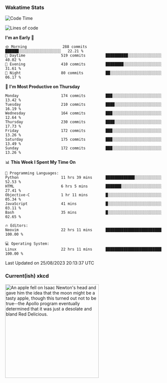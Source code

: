 ### Wakatime Stats
<!--START_SECTION:waka-->
![Code Time](http://img.shields.io/badge/Code%20Time-1%2C933%20hrs%2044%20mins-blue)

![Lines of code](https://img.shields.io/badge/From%20Hello%20World%20I%27ve%20Written-788.4%20thousand%20lines%20of%20code-blue)

**I'm an Early 🐤** 

```text
🌞 Morning                288 commits         ██████░░░░░░░░░░░░░░░░░░░   22.21 % 
🌆 Daytime                519 commits         ██████████░░░░░░░░░░░░░░░   40.02 % 
🌃 Evening                410 commits         ████████░░░░░░░░░░░░░░░░░   31.61 % 
🌙 Night                  80 commits          ██░░░░░░░░░░░░░░░░░░░░░░░   06.17 % 
```
📅 **I'm Most Productive on Thursday** 

```text
Monday                   174 commits         ███░░░░░░░░░░░░░░░░░░░░░░   13.42 % 
Tuesday                  210 commits         ████░░░░░░░░░░░░░░░░░░░░░   16.19 % 
Wednesday                164 commits         ███░░░░░░░░░░░░░░░░░░░░░░   12.64 % 
Thursday                 230 commits         ████░░░░░░░░░░░░░░░░░░░░░   17.73 % 
Friday                   172 commits         ███░░░░░░░░░░░░░░░░░░░░░░   13.26 % 
Saturday                 175 commits         ███░░░░░░░░░░░░░░░░░░░░░░   13.49 % 
Sunday                   172 commits         ███░░░░░░░░░░░░░░░░░░░░░░   13.26 % 
```


📊 **This Week I Spent My Time On** 

```text
💬 Programming Languages: 
Python                   11 hrs 39 mins      █████████████░░░░░░░░░░░░   52.53 % 
HTML                     6 hrs 5 mins        ███████░░░░░░░░░░░░░░░░░░   27.41 % 
Objective-C              1 hr 11 mins        █░░░░░░░░░░░░░░░░░░░░░░░░   05.34 % 
JavaScript               41 mins             █░░░░░░░░░░░░░░░░░░░░░░░░   03.11 % 
Bash                     35 mins             █░░░░░░░░░░░░░░░░░░░░░░░░   02.65 % 

🔥 Editors: 
Neovim                   22 hrs 11 mins      █████████████████████████   100.00 % 

💻 Operating System: 
Linux                    22 hrs 11 mins      █████████████████████████   100.00 % 
```


 Last Updated on 25/08/2023 20:13:37 UTC
<!--END_SECTION:waka-->

### Current(ish) xkcd
<a id="xkcd-a" title="An apple fell on Isaac Newton's head and gave him the idea that the moon might be a tasty apple, though this turned out not to be true--the Apollo program eventually determined that it was just a desolate and bland Red Delicious." href="https://www.xkcd.com" target="_blank">
        <img align="center" id="xkcd-img" src="https://imgs.xkcd.com/comics/inspiration.png" alt="An apple fell on Isaac Newton's head and gave him the idea that the moon might be a tasty apple, though this turned out not to be true--the Apollo program eventually determined that it was just a desolate and bland Red Delicious." height=300 />
</a>
